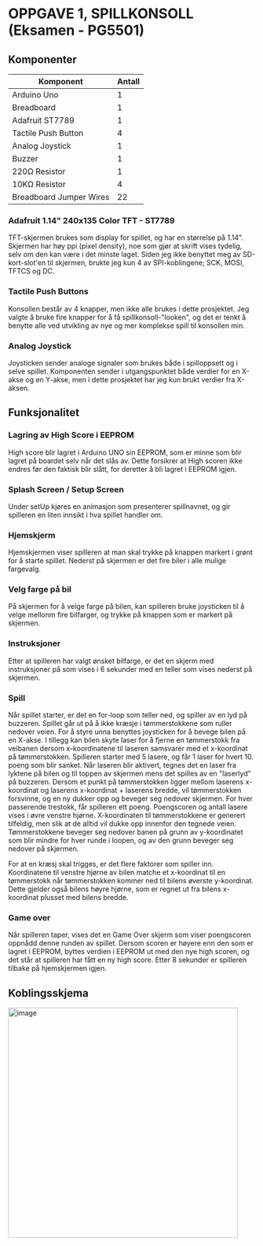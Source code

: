 # OPPGAVE 1, SPILLKONSOLL (Eksamen - PG5501)

## Komponenter
| Komponent | Antall |
| ----------- | ----------- |
| Arduino Uno | 1 |
| Breadboard | 1 |
| Adafruit ST7789 | 1 |
| Tactile Push Button | 4 |
| Analog Joystick | 1 |
| Buzzer | 1 |
| 220Ω Resistor | 1 |
| 10KΩ Resistor | 4 |
| Breadboard Jumper Wires | 22 |

### Adafruit 1.14" 240x135 Color TFT - ST7789
TFT-skjermen brukes som display for spillet, og har en størrelse på 1.14". Skjermen har høy ppi (pixel density), noe som gjør at skrift vises tydelig, selv om den kan være i det minste laget. Siden jeg ikke benyttet meg av SD-kort-slot'en til skjermen, brukte jeg kun 4 av SPI-koblingene; SCK, MOSI, TFTCS og DC. 

### Tactile Push Buttons
Konsollen består av 4 knapper, men ikke alle brukes i dette prosjektet. Jeg valgte å bruke fire knapper for å få spillkonsoll-"looken", og det er tenkt å benytte alle ved utvikling av nye og mer komplekse spill til konsollen min. 

### Analog Joystick
Joysticken sender analoge signaler som brukes både i spilloppsett og i selve spillet. Komponenten sender i utgangspunktet både verdier for en X-akse og en Y-akse, men i dette prosjektet har jeg kun brukt verdier fra X-aksen.

## Funksjonalitet
### Lagring av High Score i EEPROM
High score blir lagret i Arduino UNO sin EEPROM, som er minne som blir lagret på boardet selv når det slås av. Dette forsikrer at High scoren ikke endres før den faktisk blir slått, for deretter å bli lagret i EEPROM igjen. 

### Splash Screen / Setup Screen
Under setUp kjøres en animasjon som presenterer spillnavnet, og gir spilleren en liten innsikt i hva spillet handler om. 

### Hjemskjerm
Hjemskjermen viser spilleren at man skal trykke på knappen markert i grønt for å starte spillet. Nederst på skjermen er det fire biler i alle mulige fargevalg. 

### Velg farge på bil
På skjermen for å velge farge på bilen, kan spilleren bruke joysticken til å velge mellonm fire bilfarger, og trykke på knappen som er markert på skjermen. 

### Instruksjoner
Etter at spilleren har valgt ønsket bilfarge, er det en skjerm med instruksjoner på som vises i 6 sekunder med en teller som vises nederst på skjermen. 

### Spill
Når spillet starter, er det en for-loop som teller ned, og spiller av en lyd på buzzeren. Spillet går ut på å ikke kræsje i tømmerstokkene som ruller nedover veien. For å styre unna benyttes joysticken for å bevege bilen på en X-akse. I tillegg kan bilen skyte laser for å fjerne en tømmerstokk fra veibanen dersom x-koordinatene til laseren samsvarer med et x-koordinat på tømmerstokken. Spilleren starter med 5 lasere, og får 1 laser for hvert 10. poeng som blir sanket. Når laseren blir aktivert, tegnes det en laser fra lyktene på bilen og til toppen av skjermen mens det spilles av en "laserlyd" på buzzeren. Dersom et punkt på tømmerstokken ligger mellom laserens x-koordinat og laserens x-koordinat + laserens bredde, vil tømmerstokken forsvinne, og en ny dukker opp og beveger seg nedover skjermen. For hver passerende trestokk, får spilleren ett poeng. Poengscoren og antall lasere vises i øvre venstre hjørne. X-koordinaten til tømmerstokkene er generert tilfeldig, men slik at de alltid vil dukke opp innenfor den tegnede veien. Tømmerstokkene beveger seg nedover banen på grunn av y-koordinatet som blir mindre for hver runde i loopen, og av den grunn beveger seg nedover på skjermen.

For at en kræsj skal trigges, er det flere faktorer som spiller inn. Koordinatene til venstre hjørne av bilen matche et x-koordinat til en tømmerstokk når tømmerstokken kommer ned til bilens øverste y-koordinat. Dette gjelder også bilens høyre hjørne, som er regnet ut fra bilens x-koordinat plusset med bilens bredde. 

### Game over
Når spilleren taper, vises det en Game Over skjerm som viser poengscoren oppnådd denne runden av spillet. Dersom scoren er høyere enn den som er lagret i EEPROM, byttes verdien i EEPROM ut med den nye high scoren, og det står at spilleren har fått en ny high score. Etter 8 sekunder er spilleren tilbake på hjemskjermen igjen.

## Koblingsskjema
<img width="468" alt="image" src="https://user-images.githubusercontent.com/56083423/142681695-bf595826-e11e-42be-a03e-ffe65253cecb.png">


